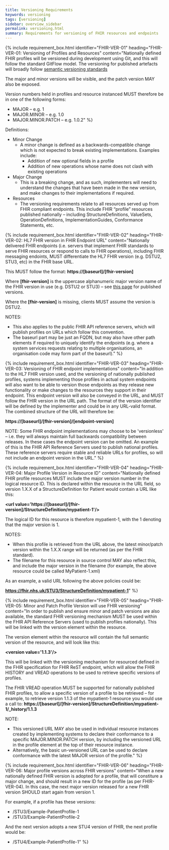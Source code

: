 ```yaml
---
title: Versioning Requirements
keywords: versioning
tags: [versioning]
sidebar: overview_sidebar
permalink: versioning.html
summary: Requirements for versioning of FHIR resources and endpoints
---
```


{% include requirement_box.html
	identifier="FHIR-VER-01"
	heading="FHIR-VER-01: Versioning of Profiles and Resources"
	content="Nationally defined FHIR profiles will be versioned during development using Git, and this will follow the standard GitFlow model.
The versioning for published artefacts will broadly follow [semantic versioning standards](http://semver.org/)

The major and minor versions will be visible, and the patch version MAY also be exposed.

Version numbers held in profiles and resource instanced MUST therefore be in one of the following forms:

- MAJOR – e.g. 1
- MAJOR.MINOR – e.g. 1.0
- MAJOR.MINOR.PATCH – e.g. 1.0.2"
%}

Definitions:

- Minor Change
   - A minor change is defined as a backwards-compatible change which is not expected to break existing implementations. Examples include:
      - Addition of new optional fields in a profile
      - Addition of new operations whose name does not clash with existing operations
- Major Change
   - This is a breaking change, and as such, implementers will need to understand the changes that have been made in the new version, and make changes to their implementations if required.
- Resources
   - The versioning requirements relate to all resources served up from FHIR compliant endpoints. This include FHIR “profile” resources published nationally – including StructureDefinitions, ValueSets, OperationDefinitions, ImplementationGuides, Conformance Statements, etc.

{% include requirement_box.html
	identifier="FHIR-VER-02"
	heading="FHIR-VER-02: HL7 FHIR version in FHIR Endpoint URL"
	content="Nationally delivered FHIR endpoints (i.e. servers that implement FHIR standards to serve FHIR resources or respond to calls to FHIR operations), including FHIR messaging endoints, MUST differentiate the HL7 FHIR version (e.g. DSTU2, STU3, etc) in the FHIR base URL.

This MUST follow the format: **https://[baseurl]/[fhir-version]**

Where **[fhir-version]** is the uppercase alphanumeric major version name of the FHIR version in use (e.g. DSTU2 or STU3) – see [this page](http://hl7.org/fhir/directory.html) for published versions.

Where the **[fhir-version]** is missing, clients MUST assume the version is DSTU2.

NOTES:

- This also applies to the public FHIR API reference servers, which will publish profiles on URLs which follow this convention.
- The baseurl part may be just an FQDN, but may also have other path elements if required to uniquely identify the endpoints (e.g. where a system services requests relating to multiple organisations, an organisation code may form part of the baseurl)."
%}

{% include requirement_box.html
	identifier="FHIR-VER-03"
	heading="FHIR-VER-03: Versioning of FHIR endpoint implementations"
	content="In addition to the HL7 FHIR version used, and the versioning of nationally published profiles, systems implementing those profiles in actual system endpoints will also want to be able to version those endpoints as they release new functionality or make changes to the resources they support in their endpoint.
This endpoint version will also be conveyed in the URL, and MUST follow the FHIR version in the URL path. The format of the version identifier will be defined by the implementer and could be in any URL-valid format. The combined structure of the URL will therefore be:

**https://[baseurl]/[fhir-version]/[endpoint-version]**

NOTE: Some FHIR endpoint implementations may choose to be 'versionless' – i.e. they will always maintain full backwards compatibility between releases. In these cases the endpoint version can be omitted. An example of this is the FHIR API Reference Servers used to publish national profiles. These reference servers require stable and reliable URLs for profiles, so will not include an endpoint version in the URL."
%}

{% include requirement_box.html
	identifier="FHIR-VER-04"
	heading="FHIR-VER-04: Major Profile Version in Resource ID"
	content="Nationally defined FHIR profile resources MUST include the major version number in the logical resource ID.
This is declared within the resource in the URL field, so version 1.X.X of a StructureDefinition for Patient would contain a URL like this:

**&lt;url value='https://[baseurl]/[fhir-version]/StructureDefinition/mypatient-1'/&gt;**

The logical ID for this resource is therefore mypatient-1, with the 1 denoting that the major version is 1.

NOTES:

- When this profile is retrieved from the URL above, the latest minor/patch version within the 1.X.X range will be returned (as per the FHIR standard).
- The filename for this resource in source control MAY also reflect this, and include the major version in the filename (for example, the above resource could be called MyPatient-1.xml)

As an example, a valid URL following the above policies could be:

**https://fhir.nhs.uk/STU3/StructureDefinition/mypatient-1**"
%}

{% include requirement_box.html
	identifier="FHIR-VER-05"
	heading="FHIR-VER-05: Minor and Patch Profile Version will use FHIR versioning"
	content="In order to publish and ensure minor and patch versions are also available, the standard FHIR versioning mechanism MUST be used within the FHIR API Reference Servers (used to publish profiles nationally). This will be linked with the version element within the resource.

The version element within the resource will contain the full semantic version of the resource, and will look like this:

**&lt;version value='1.1.3'/&gt;**

This will be linked with the versioning mechanism for resourced defined in the FHIR specification for FHIR ReST endpoint, which will allow the FHIR HISTORY and VREAD operations to be used to retrieve specific versions of profiles.

The FHIR VREAD operation MUST be supported for nationally published FHIR profiles, to allow a specific version of a profile to be retrieved – for example, to retrieve version 1.1.3 of the mypatient-1 resource you would use a call to: **https://[baseurl]/[fhir-version]/StructureDefinition/mypatient-1/_history/1.1.3**

NOTE:

- This versioned URL MAY also be used in individual resource instances created by implementing systems to declare their conformance to a specific MAJOR.MINOR.PATCH version, by including the versioned URL in the profile element at the top of their resource instance.
- Alternatively, the basic un-versioned URL can be used to declare conformance with the latest MAJOR version of the profile."
%}

{% include requirement_box.html
	identifier="FHIR-VER-06"
	heading="FHIR-VER-06: Major profile versions across FHIR versions"
	content="When a new nationally defined FHIR version is adopted for a profile, that will constiture a major change, and should result in a new ID for the profile (as per FHIR-VER-04). In this case, the next major version released for a new FHIR version SHOULD start again from version 1.

For example, if a profile has these versions:

- /STU3/Example-PatientProfile-1
- /STU3/Example-PatientProfile-2

And the next version adopts a new STU4 version of FHIR, the next profile would be:

- /STU4/Example-PatientProfile-1"
%}
